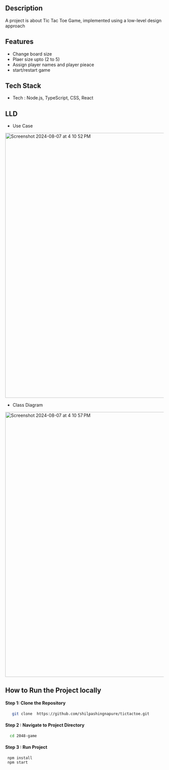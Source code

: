
## Description

A project is about Tic Tac Toe Game, implemented using a low-level design approach

## Features
 - Change board size
 - Plaer size upto (2 to 5)
 - Assign player names and player pieace
 - start/restart game

## Tech Stack
 - Tech : Node.js, TypeScript, CSS, React


## LLD
- Use Case
<img width="840" alt="Screenshot 2024-08-07 at 4 10 52 PM" src="https://github.com/user-attachments/assets/b41aaa0b-04e1-49e5-b195-bc28c8d7367c">

- Class Diagram
<img width="840" alt="Screenshot 2024-08-07 at 4 10 57 PM" src="https://github.com/user-attachments/assets/5d360b73-0e2e-42f7-a9c2-3dee05de263f">



## How to Run the Project locally

#### Step 1: Clone the Repository

```sh
   git clone  https://github.com/shilpashingnapure/tictactoe.git
```

#### Step 2 : Navigate to Project Directory

```sh
  cd 2048-game
```

#### Step 3 : Run Project 
```
 npm install
 npm start
```

